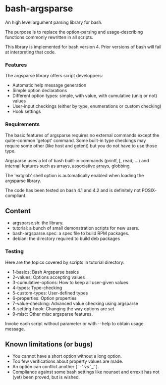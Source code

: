 bash-argsparse
==============

An high level argument parsing library for bash.

The purpose is to replace the option-parsing and usage-describing
functions commonly rewritten in all scripts.

This library is implemented for bash version 4. Prior versions of
bash will fail at interpreting that code.


### Features

The argsparse library offers script developpers:

* Automatic help message generation
* Simple option declarations
* Different option types: simple, with value, with cumulative (uniq or not) values
* User-input checkings (either by type, enumerations or custom checking)
* Hook settings


### Requirements

The basic features of argsparse requires no external commands except
the quite-common 'getopt' command. Some built-in type checkings may
require some other (like host and getent) but you do not have to use
those type.

Argsparse uses a lot of bash built-in commands (printf, [, read,
...)  and internal features such as arrays, associative arrays,
globbing.

The 'extglob' shell option is automatically enabled when loading
the argsparse library.

The code has been tested on bash 4.1 and 4.2 and is definitely not
POSIX-compliant.

Content
-------

* argsparse.sh: the library.
* tutorial: a bunch of small demonstration scripts for new users.
* bash-argsparse.spec: a spec file to build RPM packages.
* debian: the directory required to build deb packages

### Testing

Here are the topics covered by scripts in tutorial directory:
* 1-basics: Bash Argsparse basics
* 2-values: Options accepting values
* 3-cumulative-options: How to keep all user-given values
* 4-types: Type-checking
* 5-custom-types: User-defined types
* 6-properties: Option properties
* 7-value-checking: Advanced value checking using argsparse
* 8-setting-hook: Changing the way options are set
* 9-misc: Other misc argsparse features.

Invoke each script without parameter or with --help to obtain usage message.

Known limitations (or bugs)
---------------------------

* You cannot have a short option without a long option.
* Too few verifications about property values are made.
* An option can conflict another ( '-' vs '_' ).
* Compliance against some bash settings like nounset and errexit has
  not (yet) been proved, but is wished.

